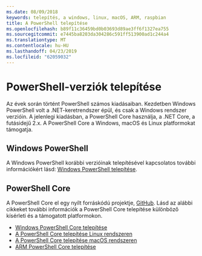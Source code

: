 ```yaml
---
ms.date: 08/09/2018
keywords: telepítés, a windows, linux, macOS, ARM, raspbian
title: A PowerShell telepítése
ms.openlocfilehash: b89f11c36459bd0b03693d89ae3ff6f1327ea755
ms.sourcegitcommit: e7445ba8203da304286c591ff513900ad1c244a4
ms.translationtype: MT
ms.contentlocale: hu-HU
ms.lasthandoff: 04/23/2019
ms.locfileid: "62059032"
---
```

# <a name="installing-various-versions-of-powershell"></a>PowerShell-verziók telepítése

Az évek során történt PowerShell számos kiadásaiban. Kezdetben Windows PowerShell volt a .NET-keretrendszer épül, és csak a Windows rendszer verzióin. A jelenlegi kiadásban, a PowerShell Core használja, a .NET Core, a futásidejű 2.x. A PowerShell Core a Windows, macOS és Linux platformokat támogatja.

## <a name="windows-powershell"></a>Windows PowerShell

A Windows PowerShell korábbi verzióinak telepítésével kapcsolatos további információkért lásd: [Windows PowerShell telepítése](installing-windows-powershell.md).

## <a name="powershell-core"></a>PowerShell Core

A PowerShell Core el egy nyílt forráskódú projektje, [GitHub](https://github.com/powershell/powershell).
Lásd az alábbi cikkeket további információk a PowerShell Core telepítése különböző kísérleti és a támogatott platformokon.

- [Windows PowerShell Core telepítése](Installing-PowerShell-Core-on-Windows.md)
- [A PowerShell Core telepítése Linux rendszeren](Installing-PowerShell-Core-on-Linux.md)
- [A PowerShell Core telepítése macOS rendszeren](Installing-PowerShell-Core-on-macOS.md)
- [ARM PowerShell Core telepítése](PowerShell-Core-on-ARM.md)
